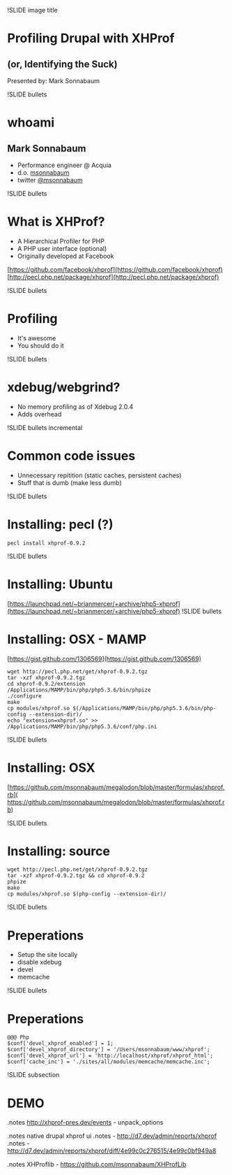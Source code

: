 !SLIDE image title
# Profiling Drupal with XHProf
## (or, Identifying the Suck)
Presented by: Mark Sonnabaum

!SLIDE bullets
# whoami

## Mark Sonnabaum
- Performance engineer @ Acquia
- d.o. [msonnabaum](http://drupal.org/user/75278)
- twitter [@msonnabaum](http://twitter.com/msonnabaum)


!SLIDE bullets
# What is XHProf?
- A Hierarchical Profiler for PHP
- A PHP user interface (optional)
- Originally developed at Facebook

[https://github.com/facebook/xhprof](https://github.com/facebook/xhprof)
[http://pecl.php.net/package/xhprof](http://pecl.php.net/package/xhprof)

!SLIDE bullets
# Profiling
- It's awesome
- You should do it

!SLIDE bullets
# xdebug/webgrind?
- No memory profiling as of Xdebug 2.0.4
- Adds overhead

!SLIDE bullets incremental
# Common code issues
- Unnecessary repitition (static caches, persistent caches)
- Stuff that is dumb (make less dumb)

!SLIDE bullets
# Installing: pecl (?)
    pecl install xhprof-0.9.2

!SLIDE bullets
# Installing: Ubuntu

[https://launchpad.net/~brianmercer/+archive/php5-xhprof](https://launchpad.net/~brianmercer/+archive/php5-xhprof)
!SLIDE bullets
# Installing: OSX - MAMP
[https://gist.github.com/1306569](https://gist.github.com/1306569)

    wget http://pecl.php.net/get/xhprof-0.9.2.tgz
    tar -xzf xhprof-0.9.2.tgz
    cd xhprof-0.9.2/extension
    /Applications/MAMP/bin/php/php5.3.6/bin/phpize
    ./configure
    make
    cp modules/xhprof.so $(/Applications/MAMP/bin/php/php5.3.6/bin/php-config --extension-dir)/
    echo "extension=xhprof.so" >> /Applications/MAMP/bin/php/php5.3.6/conf/php.ini

!SLIDE bullets
# Installing: OSX

[https://github.com/msonnabaum/megalodon/blob/master/formulas/xhprof.rb]( https://github.com/msonnabaum/megalodon/blob/master/formulas/xhprof.rb)

!SLIDE bullets
# Installing: source

    wget http://pecl.php.net/get/xhprof-0.9.2.tgz
    tar -xzf xhprof-0.9.2.tgz && cd xhprof-0.9.2
    phpize
    make
    cp modules/xhprof.so $(php-config --extension-dir)/

!SLIDE bullets
# Preperations

- Setup the site locally
- disable xdebug
- devel
- memcache

!SLIDE bullets
# Preperations

    @@@ Php
    $conf['devel_xhprof_enabled'] = 1;
    $conf['devel_xhprof_directory'] = '/Users/msonnabaum/www/xhprof';
    $conf['devel_xhprof_url'] = 'http://localhost/xhprof/xhprof_html';
    $conf['cache_inc'] = './sites/all/modules/memcache/memcache.inc';

!SLIDE subsection
# DEMO

.notes http://xhprof-pres.dev/events - unpack_options

.notes native drupal xhprof ui
.notes - http://d7.dev/admin/reports/xhprof
.notes - http://d7.dev/admin/reports/xhprof/diff/4e99c0c276515/4e99c0bf949a8

.notes XHProflib - https://github.com/msonnabaum/XHProfLib
